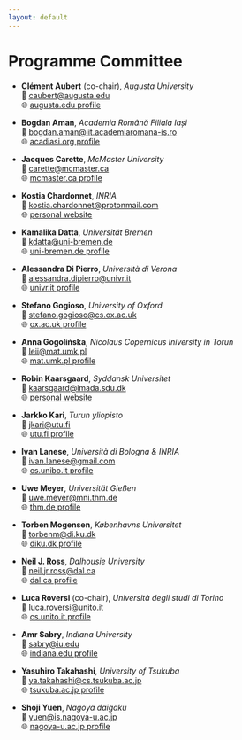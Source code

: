 ```yaml
---
layout: default
---
```


# Programme Committee

- **Clément Aubert** (co-chair), _Augusta University_  
  📧 [caubert@augusta.edu](mailto:caubert@augusta.edu)  
  🌐 [augusta.edu profile](https://spots.augusta.edu/caubert/)

- **Bogdan Aman**, _Academia Română Filiala Iași_  
  📧 [bogdan.aman@iit.academiaromana-is.ro](mailto:bogdan.aman@iit.academiaromana-is.ro)  
  🌐 [acadiasi.org profile](https://acadiasi.org/cercetatori/aman-bogdan/)

- **Jacques Carette**, _McMaster University_  
  📧 [carette@mcmaster.ca](mailto:carette@mcmaster.ca)  
  🌐 [mcmaster.ca profile](https://www.cas.mcmaster.ca/~carette/)  
  
- **Kostia Chardonnet**, _INRIA_  
  📧 [kostia.chardonnet@protonmail.com](mailto:kostia.chardonnet@protonmail.com)  
  🌐 [personal website](https://kostiachardonnet.github.io/)  
  
- **Kamalika Datta**, _Universität Bremen_  
  📧 [kdatta@uni-bremen.de](mailto:kdatta@uni-bremen.de)    
  🌐 [uni-bremen.de profile](https://agra.informatik.uni-bremen.de/team_me.php?id=80&lang=en)

- **Alessandra Di Pierro**, _Università di Verona_  
  📧 [alessandra.dipierro@univr.it](mailto:alessandra.dipierro@univr.it)  
  🌐 [univr.it profile](https://profs.sci.univr.it/~dipierro/styled-2/)

- **Stefano Gogioso**, _University of Oxford_  
  📧 [stefano.gogioso@cs.ox.ac.uk](mailto:stefano.gogioso@cs.ox.ac.uk)  
  🌐 [ox.ac.uk profile](https://www.cs.ox.ac.uk/people/stefano.gogioso/)

- **Anna Gogolińska**, _Nicolaus Copernicus Iniversity in Torun_  
  📧 [leii@mat.umk.pl](mailto:leii@mat.umk.pl)  
  🌐 [mat.umk.pl profile](https://www.mat.umk.pl/wydzial/lista-pracownikow/?id=61240140)

- **Robin Kaarsgaard**, _Syddansk Universitet_  
  📧 [kaarsgaard@imada.sdu.dk](mailto:kaarsgaard@imada.sdu.dk)  
  🌐 [personal website](https://rkaarsgaard.github.io)

- **Jarkko Kari**, _Turun yliopisto_  
  📧 [jkari@utu.fi](mailto:jkari@utu.fi)  
  🌐 [utu.fi profile](https://users.utu.fi/jkari/)

- **Ivan Lanese**, _Università di Bologna & INRIA_  
  📧 [ivan.lanese@gmail.com](mailto:ivan.lanese@gmail.com)  
  🌐 [cs.unibo.it profile](https://www.cs.unibo.it/~lanese/)

- **Uwe Meyer**, _Universität Gießen_  
  📧 [uwe.meyer@mni.thm.de](mailto:uwe.meyer@mni.thm.de)  
  🌐 [thm.de profile](https://www.thm.de/mni/uwe-meyer)

- **Torben Mogensen**, _Københavns Universitet_  
  📧 [torbenm@di.ku.dk](mailto:torbenm@di.ku.dk)  
  🌐 [diku.dk profile](https://hjemmesider.diku.dk/~torbenm/)

- **Neil J. Ross**, _Dalhousie University_  
  📧 [neil.jr.ross@dal.ca](mailto:neil.jr.ross@dal.ca)  
  🌐 [dal.ca profile](https://www.mathstat.dal.ca/~neilr/)

- **Luca Roversi** (co-chair), _Università degli studi di Torino_  
  📧 [luca.roversi@unito.it](mailto:luca.roversi@unito.it)  
  🌐 [cs.unito.it profile](https://www.cs.unito.it/do/docenti.pl/Show?_id=lroversi#tab-profilo)

- **Amr Sabry**, _Indiana University_  
  📧 [sabry@iu.edu](mailto:sabry@iu.edu)  
  🌐 [indiana.edu profile](https://homes.luddy.indiana.edu/sabry)

- **Yasuhiro Takahashi**, _University of Tsukuba_  
  📧 [ya.takahashi@cs.tsukuba.ac.jp](mailto:ya.takahashi@cs.tsukuba.ac.jp)  
  🌐 [tsukuba.ac.jp profile](https://www.cs.tsukuba.ac.jp/~ya.takahashi/index-e.html)

- **Shoji Yuen**, _Nagoya daigaku_  
  📧 [yuen@is.nagoya-u.ac.jp](mailto:yuen@is.nagoya-u.ac.jp)  
  🌐 [nagoya-u.ac.jp profile](https://profs.provost.nagoya-u.ac.jp/html/100001809_en.html)

  
